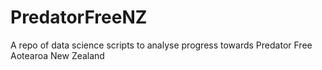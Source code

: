 # PredatorFreeNZ
A repo of data science scripts to analyse progress towards Predator Free Aotearoa New Zealand

